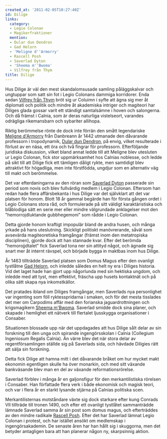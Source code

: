 ```yaml
---
created_at: '2011-02-05T10:27:40Z'
id: Dilige
links:
  category:
  - Legio Colonan
  - Magikerfraktioner
  mention:
  - Dular dun Dendron
  - Gad Helorn
  - 'Meligne d''Armorry'
  - Rascell Posh
  - Saverlad Dyton
  - 'Sheema m''Bwoma'
  - Vilfrey från Thym
title: Dilige
---
```


Hus Dilige är väl den mest skandalomsusade samling påläggskalvar och ungtuppar som satt sin fot i
Legio Colonans dammiga korridorer. Enda sedan [Vilfrey från Thym] bröt sig ur Coluimn i syfte att
ägna sig mer åt diplomati och politik och mindre åt akademiska intriger och magiteori har Diliges
glada gossar varit ett ständigt samtalsämne i hoven och salongerna. Och då främst i Calnia, som är
deras naturliga vistelseort, varandes odrägliga rikemansbarn och sybariter allihopa.

Riktig berömmelse rönte de dock inte förrän den smått legendariske [Meligne d'Armorry] från
Danbreann år 1442 utmanade den dåvarande professorn i tropodynamik, [Dular dun Dendron], på envig,
vilket resulterade i förlust av en näsa, ett öra och två fingrar för professorn. Efterföljande
juridiska diskussion, vilket bland annat ledde till att Meligne blev utesluten ur Legio Colonan,
fick stor uppmärksamhet hos Calnias noblesse, och ledde på sikt till att Dilige fick ett tämligen
dåligt rykte, men samtidigt blev attraktivt för högadliga, men inte förstfödda, ungdjur som en
alternativ väg till makt och berömmelse.

Det var efterdaningarna av den röran som [Saverlad Dyton] passerade sin period som novis och blev
fullvärdig medlem i Legio Colonan. Eftersom han redan hade flera affärsbekanta i hus Dilige var det
självklart att det var platsen för honom. Blott 18 år gammal begärde han för första gången ordet i
Legio Colonans stora råd, och formulerade på sitt väldigt karaktäristiska och blåblodiga sätt en
serie mer eller mindre välgrundade anklagelser mot den "hemorrojdluktande gubbhegemoni" som rådde i
Legio Colonan.

Detta gjorde honom kraftigt impopulär bland de andra husen, och många yrkade på hans uteslutning.
Skickligt politiskt manövrerande, såväl som avsevärda magiteoretiska framgångar (främst inom den
metatropiska disciplinen), gjorde dock att han stannade kvar. Efter det berömda "hemorojjdtalet"
fick Saverlad tona ner sin attityd något, och ägnade sig snart mer åt internt rävspel, och började
bygga in maktbas inom hus Dilige.

År 1463 tillträdde Saverlad platsen som Domus Magus efter den ovanligt tystlåtne [Gad Helorn], och
inledde således en helt ny era i Diliges historia. Vid det laget hade han gjort upp någorlunda med
sin hektiska ungdom, och inledde med att tyst, men effektivt, fräscha upp husets kontaktnät och på
olika sätt skapa nya inkomstkällor.

Det pratades ibland om Diliges framgångar, men Saverlads nya personlighet var ingenting som föll
ryktesspridarna i smaken, och för det mesta tisslades det mer om Carpodims affär med den forianska
jaguardrottningen och krigsmagikern [Sheema m'Bwoma]. Saverlad smidde dock sina planer, och skapade
i hemlighet ett nätverk till flertalet ljusskygga organisationer i Consaber.

Situationen blossade upp när det uppdagades att hus Dilige sålt delar av sin forskning till den unga
och spirande ingengörsskolan i Calnia (Collegium Ingeniosum Regalis Calnia). Än värre blev det när
stora delar av regentförsamlingen ställde sig på Saverlads sida, och hävdade Diligies rätt att sälja
sin forskning.

Detta fick Dilige att hamna mitt i det dåvarande bråket om hur mycket makt ekonomin egentligen
skulle ha över monarkin, och med sitt växande bankväsande blev man en del av växande
reformationsrörelse.

Saverlad förblev i många år en galjonsfigur för den merkantilistiska rörelsen i Consaber. Han
författade flera verk i både ekonomisk och magisk teori, och var i flera år en starkt lysande
stjärna på Calnias politiska scen.

Merkantilisternas motståndare växte sig dock starkare efter kung Conrads VII tillträde till tronen
1490, och efter ett ovanligt tystlåtet sammanträdde lämnade Saverlad samma år sin post som domus
magus, och efterträddes av den mindre radikale [Rascell Posh]. Efter det har Saverlad lämnat Legio
Colonan i protest, och har istället ansökt om medlemskap i ingengörsakademin. De senaste åren har
han hållt sig i skuggorna, men det betyder antagligen bara att han planerar någon ny, skarpsinnig
aktion.

  [Vilfrey från Thym]: Vilfrey_från_Thym
  [Meligne d'Armorry]: Meligne_dArmorry
  [Dular dun Dendron]: Dular_dun_Dendron
  [Saverlad Dyton]: Saverlad_Dyton
  [Gad Helorn]: Gad_Helorn
  [Sheema m'Bwoma]: Sheema_mBwoma
  [Rascell Posh]: Rascell_Posh